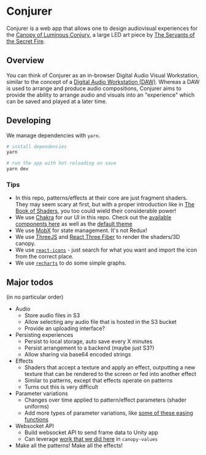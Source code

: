 # Conjurer

Conjurer is a web app that allows one to design audiovisual experiences for the [Canopy of Luminous Conjury](https://se.cretfi.re/canopy/), a large LED art piece by [The Servants of the Secret Fire](https://se.cretfi.re/).

## Overview

You can think of Conjurer as an in-browser Digital Audio Visual Workstation, similar to the concept of a [Digital Audio Workstation (DAW)](https://en.wikipedia.org/wiki/Digital_audio_workstation). Whereas a DAW is used to arrange and produce audio compositions, Conjurer aims to provide the ability to arrange audio and visuals into an "experience" which can be saved and played at a later time.

## Developing

We manage dependencies with `yarn`.

```bash
# install dependencies
yarn

# run the app with hot reloading on save
yarn dev
```

### Tips

- In this repo, patterns/effects at their core are just fragment shaders. They may seem scary at first, but with a proper introduction like in [The Book of Shaders](https://thebookofshaders.com/), you too could wield their considerable power!
- We use [Chakra](https://chakra-ui.com/) for our UI in this repo. Check out the [available components here](https://chakra-ui.com/docs/components) as well as the [default theme](https://chakra-ui.com/docs/styled-system/theme#gray)
- We use [MobX](https://github.com/mobxjs/mobx) for state management. It's not Redux!
- We use [ThreeJS](https://threejs.org/) and [React Three Fiber](https://docs.pmnd.rs/react-three-fiber/getting-started/introduction) to render the shaders/3D canopy.
- We use [`react-icons`](https://react-icons.github.io/react-icons/search) - just search for what you want and import the icon from the correct place.
- We use [`recharts`](https://recharts.org/en-US/api) to do some simple graphs.

## Major todos

(in no particular order)

- Audio
  - Store audio files in S3
  - Allow selecting any audio file that is hosted in the S3 bucket
  - Provide an uploading interface?
- Persisting experiences
  - Persist to local storage, auto save every X minutes
  - Persist arrangement to a backend (maybe just S3?)
  - Allow sharing via base64 encoded strings
- Effects
  - Shaders that accept a texture and apply an effect, outputting a new texture that can be rendered to the screen or fed into another effect
  - Similar to patterns, except that effects operate on patterns
  - Turns out this is very difficult
- Parameter variations
  - Changes over time applied to pattern/effect parameters (shader uniforms)
  - Add more types of parameter variations, like [some of these easing functions](https://easings.net/)
- Websocket API
  - Build websocket API to send frame data to Unity app
  - Can leverage [work that we did here](https://github.com/SotSF/canopy-values/blob/master/src/modules/events.ts) in `canopy-values`
- Make all the patterns! Make all the effects!
